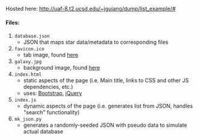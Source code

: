 Hosted here: http://uaf-8.t2.ucsd.edu/~jguiang/dump/list_example/#

#### Files:
1. `database.json`
    - JSON that maps star data/metadata to corresponding files
2. `favicon.ico`
    - tab image, found [here](https://icons8.com/icon/43473/shooting-stars-filled)
3. `galaxy.jpg`
    - background image, found [here](https://en.wikipedia.org/wiki/Galaxy#/media/File:M82_HST_ACS_2006-14-a-large_web.jpg)
4. `index.html`
    - static aspects of the page (i.e. Main title, links to CSS and other JS dependencies, etc.)
    - uses: [Bootstrap](https://getbootstrap.com/docs/3.3/getting-started/), [jQuery](https://jquery.com/)
5. `index.js`
    - dynamic aspects of the page (i.e. generates list from JSON, handles "search" functionality)
6. `mk_json.py`
    - generates a randomly-seeded JSON with pseudo data to simulate actual database
